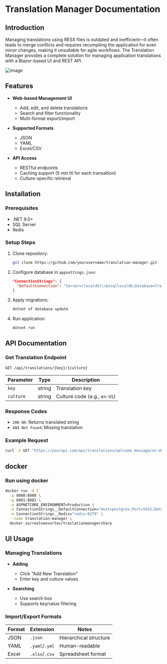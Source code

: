 # Translation Manager Documentation

## Introduction
Managing translations using RESX files is outdated and inefficient—it often leads to merge conflicts and requires recompiling the application for even minor changes, making it unsuitable for agile workflows.
The Translation Manager provides a complete solution for managing application translations with a Blazor-based UI and REST API.



![image](https://github.com/user-attachments/assets/b364e562-d9ca-4316-a280-efda34bd0329)
## Features

- **Web-based Management UI**
  - Add, edit, and delete translations
  - Search and filter functionality
  - Multi-format export/import

- **Supported Formats**
  - JSON
  - YAML
  - Excel/CSV

- **API Access**
  - RESTful endpoints
  - Caching support (5 min ttl for each transaltion)
  - Culture-specific retrieval

## Installation

### Prerequisites

- .NET 9.0+
- SQL Server
- Redis 

### Setup Steps

1. Clone repository:
   ```bash
   git clone https://github.com/yourusername/translation-manager.git
   ```

2. Configure database in `appsettings.json`:
   ```json
   "ConnectionStrings": {
     "DefaultConnection": "Server=(localdb)\\mssqllocaldb;Database=TranslationManager;Trusted_Connection=True;"
   }
   ```

3. Apply migrations:
   ```bash
   dotnet ef database update
   ```

4. Run application:
   ```bash
   dotnet run
   ```

## API Documentation

### Get Translation Endpoint
```http
GET /api/translations/{key}/{culture}
```

| Parameter | Type   | Description                   |
|-----------|--------|-------------------------------|
| `key`     | string | Translation key               |
| `culture` | string | Culture code (e.g., `en-US`)  |

### Response Codes

- `200 OK`: Returns translated string  
- `404 Not Found`: Missing translation

### Example Request
```bash
curl -X GET "https://yourapi.com/api/translations/welcome_message/en-US"
```
## docker

### Run using docker
```bash
docker run -d \
  -p 8080:8080 \
  -p 8081:8081 \
  -e ASPNETCORE_ENVIRONMENT=Production \
  -e ConnectionStrings__DefaultConnection="Host=postgres;Port=5432;Database=Translation;Username=postgres;Password=postgres" \
  -e ConnectionStrings__Redis="redis:6379" \
  --name translation-manager \
  docker.io/realneovortex/traslationmanagersharp
```
## UI Usage

### Managing Translations

- **Adding**
  - Click "Add New Translation"
  - Enter key and culture values

- **Searching**
  - Use search box
  - Supports key/value filtering

### Import/Export Formats

| Format | Extension     | Notes              |
|--------|---------------|--------------------|
| JSON   | `.json`       | Hierarchical structure |
| YAML   | `.yaml`/`.yml`| Human-readable     |
| Excel  | `.xlsx`/`.csv`| Spreadsheet format  |


